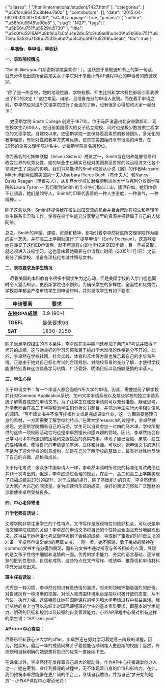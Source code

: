 {
    "aliases": [
        "/html/international/student/1427.html"
    ],
    "categories": [
        "\u56fd\u9645\u8bfe\u7a0b"
    ],
    "contributors": [],
    "date": "2015-04-08T00:00:00+08:00",
    "isCJKLanguage": true,
    "params": {
        "author": "\u56fd\u9645\u90e8"
    },
    "slug": "1427",
    "tags": [
        "\u5b66\u751f\u5929\u5730"
    ],
    "title": "\u5c0f\u5916AP\u8bfe\u7a0b\u4e2d\u5fc3\u9ad8\u4e09\u5b66\u751f\u674e\u5353\u7136\u7533\u8bf7\u5fc3\u5f97\u5206\u4eab",
    "toc": true
}

**--** **早准备、早申请、早收获**




**一、录取院校情况**




“Smith likes you!”(斯密斯学院喜欢你！）。这跃然于录取通知书上的第一句话，就充分体现出这所全美顶尖女子学院对于来自小外AP课程中心的申请者的热诚欢迎。









 “除了是一所女校，她的地理位置、学校规模、师生比例和学术特色都吸引着我做出了ED的决定！”这位幸运、纠结、且准备充分的申请人说到。而在着手申请之前，李卓然也对这所文理学院进行了全面的了解，也有很多心得想和大家一起分享：









    史密斯学院 Smith
College 创建于1871年，位于马萨诸塞州北安普敦郡市，现在校学生2,606人，是目前美国最大的女子私立院校，同时也是极少数提供工程学位的文理学院。自建校以来，史密斯学院一直保持着高素质的教师团队，多元化的教学理念，有针对性的教学方式等优势，使其在美国始终享有很高的声誉。在2015的全美文理学院排名中，史密斯学院排名第19位。









作为著名的七姊妹联盟（Seven Sisters）成员之一，Smith旨在培养能够领导和改变世界的优秀女性，她的毕业生也确实已经对美国甚至世界的政治经济文化各个领域产生了深远的影响。我们耳熟能详的Smith校友从小说《飘》的作者Margaret
Mitchell到两位前美国第一夫人Barbara Pierce Bush（布什夫人）和Nancy Davis Reagan（里根夫人），从复旦大学校长谢希德到加州大学伯克利分校商学院院长Laura Tyson -- 我们看到Smith 的毕业生们指点江山，挥洒自如。她们巾帼不让须眉，她们是领导人。Smith的印章代表着的一种人生态度，一种勇气，一种精神......









除了这些以外，Smith还提供给在校生出国交流的机会并且会帮助在校生和年轻毕业生联系实习和工作，使得在校学生能充分享受这里的资源并搭建属于自己的人脉网络。









总之，Smith的声望、课程、资源和精神，都吸引着李卓然将这所文理学院作为她的第一志愿，并在高三上学期就进行了“提早申请”（Early Decision）。这意味着她在递交了这份ED申请后，就不再享有向其他学校递交ED申请；且一旦被录取，就必须进入该校学习。这也意味着她需要在申请截止时间（2015年1月1日）之前充分了解学校、准备各项标化考试并撰写文书。









**二、录取要求及学生情况**









    尽管美国的本科教育令很多中国学生为之心动，但是美国学校的入学门槛也同时令人望而却步。史密斯学院也不例外。为确保学生的多样性、全面性和优秀性，学校每年都会严格审核学生的申请材料，并对录取学生有如下要求：





| **申请要素** | **要求** |
| --- | --- |
| **在校****GPA****成绩** | 3.9 (90+) |
| **TOEFL** | 最低要求98 |
| **SAT** | 1830-2150 |








除了满足学校招生的基本条件，李卓然在高中期间还参加了两门AP考试并取得了优异的成绩。这与她良好的学习习惯和勇于挑战学术难度的性格是分不开的。此外，李卓然在学校社团、社会实践、体育和艺术等方面也展示着自己的才华和热情。正是由于她对自己标化考试的合理规划、对院校背景的充分了解，才使得学校能够特别青睐这位具备学习热情、广泛爱好、明确目标以及细腻感情的申请人。









**三、学生心得**









关于申请文书：每一个申请人都会面临N所大学的申请。因此，需要提前了解学校并针对Common Application系统、加州大学申请系统以及某些学校的独立申请系统了解需要递交的申请文书。为了让学生在递交申请前可以充分准备、辩证思考，升学老师会在高二下学期帮助学生们分析文书题目，并辅助学生进行大学相关信息的调研。“写申请文书并不像写托福作文或是完成课堂作业，这一方面需要整理自身的素材，一方面需要了解学校的特点。”在做大学research的过程中，李卓然就发现，史密斯学院拥有自己的马场，学生可以自费参加一对四的马术课。学校所提供的这样一项校园活动恰巧也是李卓然擅长和感兴趣的领域。因此，李卓然结合自己学习马术中所遇到的困境和克服挑战的真实故事，体现了自己坚毅、果敢、独立的性格特点，使得自己的申请更加丰满、立体和鲜活。可以说，她申请文书的选材不是为了迎合学校的刻意虚构，却是在充分了解学校的基础上，最有针对性地反映了自己的兴趣、品格和成长。









关于标化考试：像众多中国申请人一样，李卓然申请时所递交的标准化考试成绩也并非一次考出的。但是，李卓然通过合理的规划，在高一、高二和高三上学期实现了托福成绩进20分的提升。对于成绩的提升，除了基础能力的夯实，李卓然还建议大家扩大自己的阅读量。身为阅读俱乐部的成员，良好的阅读习惯和广泛题材的涉猎使李卓然受益良多。









**四、中心老师寄语**









**升学老师有话说：**




文理学院非常注重学生的个性特点，文书写作是展现特性的绝好机会，可以说是申请文理学院成败的关键！李卓然的申请文书将自己的个性特点全面且充分地展现出来，这得益于她标准化考试很早考到了合格的成绩，争取到了宝贵的时间做文书的准备。李卓然申请Smith的两篇文书，一刚一柔。她不服输、勇于挑战的精神在common文书中充分得到展现，而补充文书中通过描写与爷爷相处的点滴，展现的是女孩子性格中细腻和温情的一面。优秀的学术能力、夯实的语言基础、逐渐成熟的批判性思维、自信和成熟，这些特点在文书写作、成绩单、推荐信和申请材料中充分展现出来。









**班主任有话说：**




优秀是一种习惯，李卓然对知识有着热情的渴求，对未知领域怀抱着强烈的好奇，对自我拥有一种清晰的把握，对他人和周围环境永远是抱以积极开放的态度，从不气馁，执行力强。这些特质让她在国际课程的学习和大学申请过程中获益匪浅。我们从她的身上也可以总结出对国际课程班的学生的基本素质要求，即基本的学术能力、明确的目标和规划以及较强的自我管理能力。小外AP课程中心将对所有这样的学生说：“AP likes you!”









**AP****中心寄语：**




尽管已经斩获心仪大学的offer，李卓然还在努力学习着她高三阶段的课程，因为，她深知，最后一年的成绩同样关乎着她能否顺利踏入史密斯的校园；当然，有规划和目标明确的她更想将自己的优秀一直延续下去。









在课业以外，李卓然还在发挥着自己最大的能动性。作为AP中心托福课堂创办人之一，她在筹划、宣传到授课的过程中，无不体现着自身的价值和影响力。在此，我们预祝李卓然能够在更广阔的平台上，继续自我增值，并为自己“梦开始的地方”--小外AP课程中心增添光彩！

















